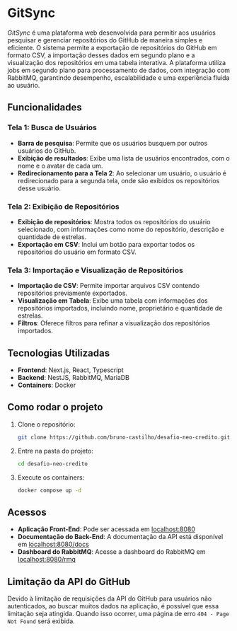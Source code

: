 # GitSync
*GitSync* é uma plataforma web desenvolvida para permitir aos usuários pesquisar e gerenciar repositórios do GitHub de maneira simples e eficiente. O sistema permite a exportação de repositórios do GitHub em formato CSV, a importação desses dados em segundo plano e a visualização dos repositórios em uma tabela interativa. A plataforma utiliza jobs em segundo plano para processamento de dados, com integração com RabbitMQ, garantindo desempenho, escalabilidade e uma experiência fluida ao usuário.
## Funcionalidades

### Tela 1: Busca de Usuários
- **Barra de pesquisa**: Permite que os usuários busquem por outros usuários do GitHub.
- **Exibição de resultados**: Exibe uma lista de usuários encontrados, com o nome e o avatar de cada um.
- **Redirecionamento para a Tela 2**: Ao selecionar um usuário, o usuário é redirecionado para a segunda tela, onde são exibidos os repositórios desse usuário.

### Tela 2: Exibição de Repositórios
- **Exibição de repositórios**: Mostra todos os repositórios do usuário selecionado, com informações como nome do repositório, descrição e quantidade de estrelas.
- **Exportação em CSV**: Inclui um botão para exportar todos os repositórios do usuário em formato CSV.

### Tela 3: Importação e Visualização de Repositórios
- **Importação de CSV**: Permite importar arquivos CSV contendo repositórios previamente exportados.
- **Visualização em Tabela**: Exibe uma tabela com informações dos repositórios importados, incluindo nome, proprietário e quantidade de estrelas.
- **Filtros**: Oferece filtros para refinar a visualização dos repositórios importados.
 
## Tecnologias Utilizadas
- **Frontend**: Next.js, React, Typescript
- **Backend**: NestJS, RabbitMQ, MariaDB
- **Containers**: Docker


## Como rodar o projeto

1. Clone o repositório:
   ```bash
   git clone https://github.com/bruno-castilho/desafio-neo-credito.git
   ```

2. Entre na pasta do projeto:
   ```bash
   cd desafio-neo-credito
   ```

3. Execute os containers:
   ```bash
   docker compose up -d
   ```

## Acessos

- **Aplicação Front-End**: Pode ser acessada em [localhost:8080](http://localhost:8080)
- **Documentação do Back-End**: A documentação da API está disponível em [localhost:8080/docs](http://localhost:8080/docs)
- **Dashboard do RabbitMQ**: Acesse a dashboard do RabbitMQ em [localhost:8080/rmq](http://localhost:8080/rmq)

## Limitação da API do GitHub

Devido à limitação de requisições da API do GitHub para usuários não autenticados, ao buscar muitos dados na aplicação, é possível que essa limitação seja atingida. Quando isso ocorrer, uma página de erro `404 - Page Not Found` será exibida.
